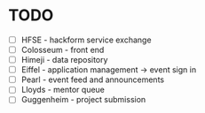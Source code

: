 # TODO

- [ ] HFSE - hackform service exchange
- [ ] Colosseum - front end
- [ ] Himeji - data repository
- [ ] Eiffel - application management -> event sign in
- [ ] Pearl - event feed and announcements
- [ ] Lloyds - mentor queue
- [ ] Guggenheim - project submission
